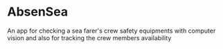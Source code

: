 # AbsenSea
An app for checking a sea farer's crew safety equipments with computer vision and also for tracking the crew members availability
